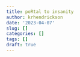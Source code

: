 ```yaml
---
title: poRtal to insanity
author: krhendrickson
date: '2023-04-07'
slug: []
categories: []
tags: []
draft: true
---
```




